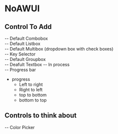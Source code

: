 # NoAWUI


## Control To Add
-- Default Combobox  
-- Default Listbox  
-- Default Multibox (dropdown box with check boxes)  
-- Key Selector  
-- Default Groupbox  
-- Deafult Textbox -- In process  
-- Progress bar
  - progress
     - Left to right
     - Right to left
     - top to bottom
     - bottom to top


## Controls to think about
-- Color Picker  
